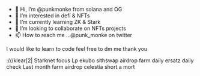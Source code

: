 - 👋 Hi, I’m @punkmonke from solana and OG
- 👀 I’m interested in defi & NFTs
- 🌱 I’m currently learning ZK & Stark 
- 💞️ I’m looking to collaborate on NFTs projects
- 📫 How to reach me ...@punk_monke on twitter

I would like to learn to code feel free to dm me thank you



:///klear[2|
Starknet focus
Lp ekubo sithswap
airdrop farm daily
ersatz
daily check
Last month farm
airdrop celestia
short a mort
